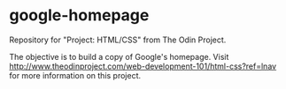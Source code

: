 google-homepage
===============

Repository for "Project: HTML/CSS" from The Odin Project.

The objective is to build a copy of Google's homepage. Visit http://www.theodinproject.com/web-development-101/html-css?ref=lnav for more information on this project.